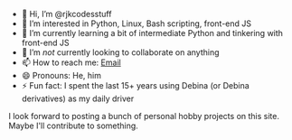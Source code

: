 - 👋 Hi, I’m @rjkcodesstuff
- 👀 I’m interested in Python, Linux, Bash scripting, front-end JS
- 🌱 I’m currently learning a bit of intermediate Python and tinkering with front-end JS
- 💞️ I’m *not* currently looking to collaborate on anything
- 📫 How to reach me: [Email](mailto:rjk@rjkcodes.site?subject=Blog%20Feedback)
- 😄 Pronouns: He, him
- ⚡ Fun fact: I spent the last 15+ years using Debina (or Debina derivatives) as my daily driver

I look forward to posting a bunch of personal hobby projects on this site. Maybe I'll contribute to something.

<!---
rjkcodesstuff/rjkcodesstuff is a ✨ special ✨ repository because its `README.md` (this file) appears on your GitHub profile.
You can click the Preview link to take a look at your changes.
--->
